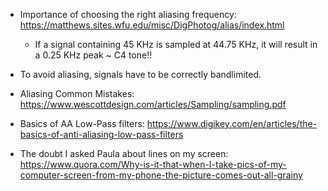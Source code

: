 - Importance of choosing the right aliasing frequency: https://matthews.sites.wfu.edu/misc/DigPhotog/alias/index.html
	- If a signal containing 45 KHz is sampled at 44.75 KHz, it will result in a 0.25 KHz peak ~ C4 tone!!
- To avoid aliasing, signals have to be correctly bandlimited.

- Aliasing Common Mistakes: https://www.wescottdesign.com/articles/Sampling/sampling.pdf

- Basics of AA Low-Pass filters: https://www.digikey.com/en/articles/the-basics-of-anti-aliasing-low-pass-filters

- The doubt I asked Paula about lines on my screen: https://www.quora.com/Why-is-it-that-when-I-take-pics-of-my-computer-screen-from-my-phone-the-picture-comes-out-all-grainy

